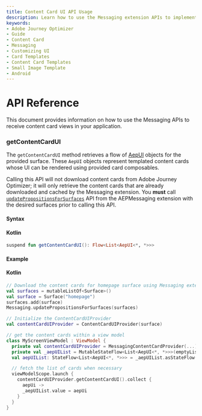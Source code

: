 ```yaml
---
title: Content Card UI API Usage
description: Learn how to use the Messaging extension APIs to implement content card with UI.
keywords:
- Adobe Journey Optimizer
- Guide
- Content Card
- Messaging
- Customizing UI
- Card Templates
- Content Card Templates
- Small Image Template
- Android
---
```


# API Reference

This document provides information on how to use the Messaging APIs to receive content card views in your application.

### getContentCardUI

The `getContentCardUI` method retrieves a flow of [AepUI](./public-classes/aepui.md) objects for the provided surface. These `AepUI` objects represent templated content cards whose UI can be rendered using provided card composables.

<InlineAlert variant="info" slots="text"/>

Calling this API will not download content cards from Adobe Journey Optimizer; it will only retrieve the content cards that are already downloaded and cached by the Messaging extension. You **must** call [`updatePropositionsForSurfaces`](../../code-based/api-reference.md#updatePropositionsForSurfaces) API from the AEPMessaging extension with the desired surfaces prior to calling this API.

#### Syntax

<CodeBlock slots="heading, code" repeat="1" languages="Kotlin" />

#### Kotlin

```kotlin
suspend fun getContentCardUI(): Flow<List<AepUI<*, *>>>
```

#### Example

<CodeBlock slots="heading, code" repeat="1" languages="Kotlin" />

#### Kotlin

```kotlin
// Download the content cards for homepage surface using Messaging extension
val surfaces = mutableListOf<Surface>()
val surface = Surface("homepage")
surfaces.add(surface)
Messaging.updatePropositionsForSurfaces(surfaces)

// Initialize the ContentCardUIProvider
val contentCardUIProvider = ContentCardUIProvider(surface)

// get the content cards within a view model
class MyScreenViewModel : ViewModel {
  private val contentCardUIProvider = MessagingContentCardProvider(...)
  private val _aepUIList = MutableStateFlow<List<AepUI<*, *>>>(emptyList())
  val aepUIList: StateFlow<List<AepUI<*, *>>> = _aepUIList.asStateFlow()

  // fetch the list of cards when necessary 
  viewModelScope.launch {
    contentCardUIProvider.getContentCardUI().collect { 
      aepUi ->
      _aepUIList.value = aepUi
    }
  }
}
```
